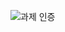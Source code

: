 ![과제 인증](https://github.com/choigyulee/session0509/assets/163663421/33845897-7647-47fd-ac9b-674474404d1f)
